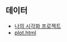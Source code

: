 ## 데이터 
- [나의 시각화 프로젝트](https://dladmschd.github.io/visviz/10ExportingandEmbedding.html)
- [plot.html](https://dladmschd.github.io/visviz/plot.html)
